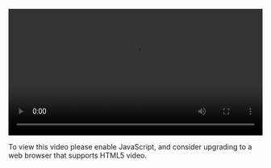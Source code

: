<video controls="" style="width: 100%; display: block;"><source src="http://o86bpj665.bkt.clouddn.com/happypeter-js-kingdom/7-html5.mp4" type="video/mp4"><p>To view this video please enable JavaScript, and consider upgrading to a web browser that supports HTML5 video.</p></video>
